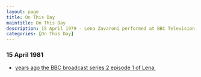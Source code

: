 ```yaml
---
layout: page
title: On This Day
maintitle: On This Day
description: 15 April 1979 - Lena Zavaroni performed at BBC Television Centre in Lena Zavaroni and Guests. 15 April 1981 - Lena series 2 episode 1.
categories: [On This Day]
---
```


### 15 April 1981
* [<span id="age1"></span> years ago the BBC broadcast series 2 episode 1 of Lena.](/bbc%20one/1981/04/15/lena.html)

<!-- Script for calculating number of years ago -->
<script>
var dob = '19810408';
var year = Number(dob.substr(0, 4));
var month = Number(dob.substr(4, 2)) - 1;
var day = Number(dob.substr(6, 2));
var today = new Date();
var age1 = today.getFullYear() - year;
if (today.getMonth() < month || (today.getMonth() == month && today.getDate() < day)) {
  age1--;
}
document.getElementById("age1").innerHTML=age1;
</script>

